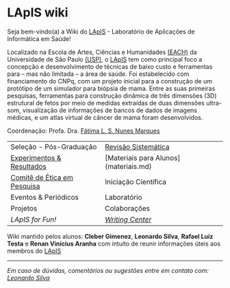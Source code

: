 # LApIS wiki

Seja bem-vindo(a) a Wiki do [LApIS](http://lapis.each.usp.br/) \- Laboratório de Aplicações de Informática em Saúde!

Localizado na Escola de Artes, Ciências e Humanidades [(EACH)](http://www5.each.usp.br/) da Universidade de São Paulo [(USP)](http://www.usp.br), o [LApIS](http://lapis.each.usp.br/) tem como principal  foco a concepção e desenvolvimento de técnicas de baixo custo e ferramentas para – mas não limitada – a área de saúde. Foi estabelecido com financiamento do CNPq, com um projeto inicial para a construção de um protótipo de um simulador para biópsia de mama. Entre as suas primeiras pesquisas, ferramentas para construção dinâmica de três dimensões (3D) estrutural de fetos por meio de medidas extraídas de duas dimensões ultra-som, visualização de informações de bancos de dados de imagens médicas, e um atlas virtual de câncer de mama foram desenvolvidos.

Coordenação: Profa. Dra. [Fátima L. S. Nunes Marques](mailto:fatima.nunes@usp.br)

<TABLE>
<TR><TD> Seleção - Pós-Graduação                  </TD> <TD> <a href="rs" rel="nofollow">Revisão Sistemática</a></TD></TR>
<TR><TD> <a href="experimentos" rel="nofollow">Experimentos & Resultados</a> </TD> <TD> [Materiais para Alunos] (materiais.md) </TD></TR>
<TR><TD> <a href="CEP" rel="nofollow">Comitê de Ética em Pesquisa</a>     </TD> <TD> Iniciação Científica </TD></TR>
<TR><TD> Eventos & Periódicos                     </TD> <TD> Laboratório </TD></TR>
<TR><TD> Projetos                                 </TD> <TD> Colaborações </TD></TR>
<TR><TD> <i>LApIS for Fun! </i>                   </TD> <TD> <I> <a href="escrita" rel="nofollow">Writing Center</a></I> </TD></TR>
</TABLE>
  
Wiki mantido pelos alunos: **Cleber Gimenez**, **Leonardo Silva**, **Rafael Luiz Testa** e **Renan Vinícius Aranha** com intuito de reunir informações úteis aos membros do [LApIS](http://lapis.each.usp.br/)

* * *

_Em caso de dúvidas, comentários ou sugestões entre em contato com: [Leonardo Silva](mailto:leonardosilva@usp.br)_
